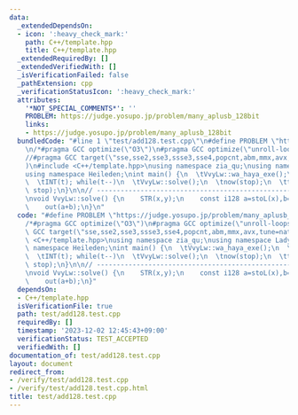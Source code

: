 ```yaml
---
data:
  _extendedDependsOn:
  - icon: ':heavy_check_mark:'
    path: C++/template.hpp
    title: C++/template.hpp
  _extendedRequiredBy: []
  _extendedVerifiedWith: []
  _isVerificationFailed: false
  _pathExtension: cpp
  _verificationStatusIcon: ':heavy_check_mark:'
  attributes:
    '*NOT_SPECIAL_COMMENTS*': ''
    PROBLEM: https://judge.yosupo.jp/problem/many_aplusb_128bit
    links:
    - https://judge.yosupo.jp/problem/many_aplusb_128bit
  bundledCode: "#line 1 \"test/add128.test.cpp\"\n#define PROBLEM \"https://judge.yosupo.jp/problem/many_aplusb_128bit\"\
    \n/*#pragma GCC optimize(\"O3\")\n#pragma GCC optimize(\"unroll-loops\")//*/\n\
    //#pragma GCC target(\"sse,sse2,sse3,ssse3,sse4,popcnt,abm,mmx,avx,tune=native\"\
    )\n#include <C++/template.hpp>\nusing namespace zia_qu;\nusing namespace Lady_sANDy;\n\
    using namespace Heileden;\nint main() {\n  \tVvyLw::wa_haya_exe();\n  \tnow(start);\n\
    \  \tINT(t); while(t--)\n  \tVvyLw::solve();\n  \tnow(stop);\n  \ttime(start,\
    \ stop);\n}\n\n// --------------------------------------------------------------------------------------------------------------\n\
    \nvoid VvyLw::solve() {\n    STR(x,y);\n    const i128 a=stoL(x),b=stoL(y);\n\
    \    out(a+b);\n}\n"
  code: "#define PROBLEM \"https://judge.yosupo.jp/problem/many_aplusb_128bit\"\n\
    /*#pragma GCC optimize(\"O3\")\n#pragma GCC optimize(\"unroll-loops\")//*/\n//#pragma\
    \ GCC target(\"sse,sse2,sse3,ssse3,sse4,popcnt,abm,mmx,avx,tune=native\")\n#include\
    \ <C++/template.hpp>\nusing namespace zia_qu;\nusing namespace Lady_sANDy;\nusing\
    \ namespace Heileden;\nint main() {\n  \tVvyLw::wa_haya_exe();\n  \tnow(start);\n\
    \  \tINT(t); while(t--)\n  \tVvyLw::solve();\n  \tnow(stop);\n  \ttime(start,\
    \ stop);\n}\n\n// --------------------------------------------------------------------------------------------------------------\n\
    \nvoid VvyLw::solve() {\n    STR(x,y);\n    const i128 a=stoL(x),b=stoL(y);\n\
    \    out(a+b);\n}"
  dependsOn:
  - C++/template.hpp
  isVerificationFile: true
  path: test/add128.test.cpp
  requiredBy: []
  timestamp: '2023-12-02 12:45:43+09:00'
  verificationStatus: TEST_ACCEPTED
  verifiedWith: []
documentation_of: test/add128.test.cpp
layout: document
redirect_from:
- /verify/test/add128.test.cpp
- /verify/test/add128.test.cpp.html
title: test/add128.test.cpp
---
```

